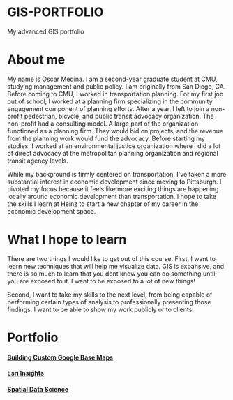 # GIS-PORTFOLIO
My advanced GIS portfolio

# About me
My name is Oscar Medina. I am a second-year graduate student at CMU, studying management and public policy. I am originally from San Diego, CA. Before coming to CMU, I worked in transportation planning. For my first job out of school, I worked at a planning firm specializing in the community engagement component of planning efforts. After a year, I left to join a non-profit pedestrian, bicycle, and public transit advocacy organization. The non-profit had a consulting model. A large part of the organization functioned as a planning firm. They would bid on projects, and the revenue from the planning work would fund the advocacy. Before starting my studies, I worked at an environmental justice organization where I did a lot of direct advocacy at the metropolitan planning organization and regional transit agency levels. 

While my background is firmly centered on transportation, I've taken a more substantial interest in economic development since moving to Pittsburgh. I pivoted my focus because it feels like more exciting things are happening locally around economic development than transportation. I hope to take the skills I learn at Heinz to start a new chapter of my career in the economic development space. 

# What I hope to learn
There are two things I would like to get out of this course. First, I want to learn new techniques that will help me visualize data. GIS is expansive, and there is so much to learn that you dont know you can do something until you are exposed to it. I want to be exposed to a lot of new things! 

Second, I want to take my skills to the next level, from being capable of performing certain types of analysis to professionally presenting those findings. I want to be able to show my work publicly or to clients. 

# Portfolio

#### [Building Custom Google Base Maps](Assignment-1.md)
#### [Esri Insights](insights.md)
#### [Spatial Data Science](Spatial_Data_Science.md)
